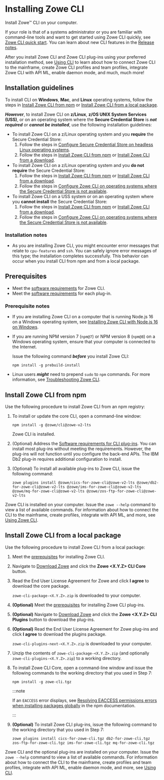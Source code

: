 # Installing Zowe CLI

Install Zowe&trade; CLI on your computer.

If your role is that of a systems administrator or you are familiar with command-line tools and want to get started using Zowe CLI quickly, see [Zowe CLI quick start](../getting-started/cli-getting-started.md). You can learn about new CLI features in the [Release notes](../whats-new/release-notes/release-notes-overview.md).

After you install Zowe CLI and Zowe CLI plug-ins using your preferred installation method, see [Using CLI](../user-guide/cli-using-usingcli.md) to learn about how to connect Zowe CLI to the mainframe, create Zowe CLI profiles and team profiles, integrate Zowe CLI with API ML, enable daemon mode, and much, much more!
## Installation guidelines
  
To install CLI on **Windows**, **Mac**, and **Linux** operating systems, follow the steps in [Install Zowe CLI from npm](#install-zowe-cli-from-npm) or [Install Zowe CLI from a local package](#install-zowe-cli-from-a-local-package).

***However***, to install Zowe CLI on **z/Linux**, **z/OS UNIX System Services (USS)**, or on an operating system where the **Secure Credential Store** is ***not required*** or ***cannot be installed***, use the following installation guidelines:

-  To install Zowe CLI on a z/Linux operating system and you **require** the Secure Credential Store:
   1. Follow the steps in [Configure Secure Credential Store on headless Linux operating systems](./cli-configure-scs-on-headless-linux-os.md).
   2. Follow the steps in [Install Zowe CLI from npm](#install-zowe-cli-from-npm) or [Install Zowe CLI from a download](#install-zowe-cli-from-a-download).
-  To install Zowe CLI on a z/Linux operating system and you **do not require** the Secure Credential Store:
   1. Follow the steps in [Install Zowe CLI from npm](#install-zowe-cli-from-npm) or [Install Zowe CLI from a download](#install-zowe-cli-from-a-download).
   2. Follow the steps in [Configure Zowe CLI on operating systems where the Secure Credential Store is not available](./cli-configure-cli-on-os-where-scs-unavailable.md).
-  To install Zowe CLI on a USS system or on an operating system where you **cannot install** the Secure Credential Store:
   1. Follow the steps in [Install Zowe CLI from npm](#install-zowe-cli-from-npm) or [Install Zowe CLI from a download](#install-zowe-cli-from-a-download).
   2. Follow the steps in [Configure Zowe CLI on operating systems where the Secure Credential Store is not available](./cli-configure-cli-on-os-where-scs-unavailable.md).

### Installation notes

- As you are installing Zowe CLI, you might encounter error messages that relate to `cpu-features` and `ssh`. You can safely ignore error messages of this type; the installation completes successfully. This behavior can occur when you install CLI from npm and from a local package.

## Prerequisites

- Meet the [software requirements](../user-guide/systemrequirements-cli.md) for Zowe CLI.
- Meet the [software requirements](../user-guide/cli-swreqplugins.md) for each plug-in.

### Prerequisite notes

- If you are installing Zowe CLI on a computer that is running Node.js 16 on a Windows operating system, see [Installing Zowe CLI with Node.js 16 on Windows](../user-guide/cli-install-cli-nodejs-windows.md).

- If you are running NPM version 7 (`npm@7`) or NPM version 8 (`npm@8`) on a Windows operating system, ensure that your computer is connected to the Internet.

   Issue the following command ***before*** you install Zowe CLI:

   ```
   npm install -g prebuild-install
   ```

- Linux users ***might*** need to prepend `sudo` to `npm` commands. For more information, see [Troubleshooting Zowe CLI](../troubleshoot/cli/troubleshoot-cli.md).


## Install Zowe CLI from npm

Use the following procedure to install Zowe CLI from an npm registry:

1. To install or update the core CLI, open a command-line window:

   ```
   npm install -g @zowe/cli@zowe-v2-lts
   ```

   Zowe CLI is installed.

2. (Optional) Address the [Software requirements for CLI plug-ins](../user-guide/cli-swreqplugins.md). You can install most plug-ins without meeting the requirements. However, the plug-ins will not function until you configure the back-end APIs. The IBM Db2 plug-in requires additional configuration to install.

3. (Optional) To install all available plug-ins to Zowe CLI, issue the following command:
   
   ```
   zowe plugins install @zowe/cics-for-zowe-cli@zowe-v2-lts @zowe/db2-for-zowe-cli@zowe-v2-lts @zowe/ims-for-zowe-cli@zowe-v2-lts @zowe/mq-for-zowe-cli@zowe-v2-lts @zowe/zos-ftp-for-zowe-cli@zowe-v2-lts
   ```

Zowe CLI is installed on your computer. Issue the `zowe --help` command to view a list of available commands. For information about how to connect the CLI to the mainframe, create profiles, integrate with API ML, and more, see [Using Zowe CLI](../user-guide/cli-using-usingcli.md).

## Install Zowe CLI from a local package

Use the following procedure to install Zowe CLI from a local package:

1. Meet the [prerequisites](#prerequisites) for installing Zowe CLI.

2. Navigate to [Download Zowe](https://www.zowe.org/download.html) and click the **Zowe \<X.Y.Z\> CLI Core** button.

3. Read the End User License Agreement for Zowe and click **I agree** to download the core package.

    `zowe-cli-package-<X.Y.Z>.zip` is downloaded to your computer.

4. **(Optional)** Meet the [prerequisites](#prerequisites) for installing Zowe CLI plug-ins.
5. **(Optional)** Navigate to [Download Zowe](https://www.zowe.org/download.html) and click the **Zowe \<X.Y.Z\> CLI Plugins** button to download the plug-ins.

6. **(Optional)** Read the End User License Agreement for Zowe plug-ins and click **I agree** to download the plugins package.

    `zowe-cli-plugins-next-<X.Y.Z>.zip` is downloaded to your computer.

7. Unzip the contents of `zowe-cli-package-<X.Y.Z>.zip` (and optionally `zowe-cli-plugins-<X.Y.Z>.zip`) to a working directory.

8. To install Zowe CLI Core, open a command-line window and issue the following commands to the working directory that you used in Step 7:

   ```
   npm install -g zowe-cli.tgz
   ```

   :::note
   
   If an `EACCESS` error displays, see [Resolving EACCESS permissions errors when installing packages globally](https://docs.npmjs.com/resolving-eacces-permissions-errors-when-installing-packages-globally) in the npm documentation.

   :::

9. **(Optional)** To install Zowe CLI plug-ins, issue the following command to the working directory that you used in Step 7: 

   ```
   zowe plugins install cics-for-zowe-cli.tgz db2-for-zowe-cli.tgz zos-ftp-for-zowe-cli.tgz ims-for-zowe-cli.tgz mq-for-zowe-cli.tgz
   ```

Zowe CLI and the optional plug-ins are installed on your computer. Issue the `zowe --help` command to view a list of available commands. For information about how to connect the CLI to the mainframe, create profiles and team profiles, integrate with API ML, enable daemon mode, and more, see [Using CLI](../user-guide/cli-using-usingcli.md).